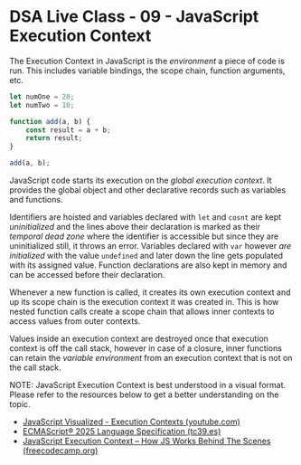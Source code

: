 # DSA Live Class - 09 - JavaScript Execution Context

The Execution Context in JavaScript is the *environment* a piece of code is run. This includes variable bindings, the
scope chain, function arguments, etc.

```javascript
let numOne = 20;
let numTwo = 10;

function add(a, b) {
    const result = a + b;
    return result;
}

add(a, b);
```

JavaScript code starts its execution on the *global execution context*. It provides the global object and other
declarative records such as variables and functions.

Identifiers are hoisted and variables declared with `let` and `cosnt` are kept *uninitialized* and the lines above their
declaration is marked as their *temporal dead zone* where the identifier is accessible but since they are uninitialized
still, it throws an error. Variables declared with `var` however *are initialized* with the value `undefined` and later
down the line gets populated with its assigned value. Function declarations are also kept in memory and can be accessed
before their declaration.

Whenever a new function is called, it creates its own execution context and up its scope chain is the execution context
it was created in. This is how nested function calls create a scope chain that allows inner contexts to access values
from outer contexts.

Values inside an execution context are destroyed once that execution context is off the call stack, however in case of a
closure, inner functions can retain the *variable environment* from an execution context that is not on the call stack.

NOTE: JavaScript Execution Context is best understood in a visual format. Please refer to the resources below to get a
better understanding on the topic.

- [JavaScript Visualized - Execution Contexts (youtube.com)](https://www.youtube.com/watch?v=zdGfo6I1yrA)
- [ECMAScript® 2025 Language Specification (tc39.es)](https://tc39.es/ecma262/#sec-executable-code-and-execution-contexts)
- [JavaScript Execution Context – How JS Works Behind The Scenes (freecodecamp.org)](https://www.freecodecamp.org/news/execution-context-how-javascript-works-behind-the-scenes/)
